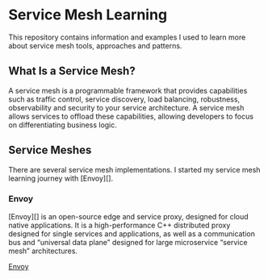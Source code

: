 # Service Mesh Learning
This repository contains information and examples I used to learn more about
service mesh tools, approaches and patterns.

## What Is a Service Mesh?
A service mesh is a programmable framework that provides capabilities such as
traffic control, service discovery, load balancing, robustness, observability
and security to your service architecture. A service mesh allows services to
offload these capabilities, allowing developers to focus on differentiating
business logic.

## Service Meshes
There are several service mesh implementations. I started my service mesh
learning journey with [Envoy][].

### Envoy
[Envoy][] is an open-source edge and service proxy, designed for cloud native
applications. It is a high-performance C++ distributed proxy designed for
single services and applications, as well as a communication bus and “universal
data plane” designed for large microservice “service mesh” architectures.

[Envoy](https://www.envoyproxy.io/)
